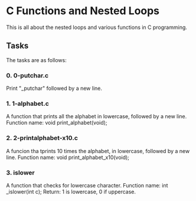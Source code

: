 # C Functions and Nested Loops
This is all about the nested loops and various functions in C programming.

## Tasks
The tasks are as follows:
### 0. 0-putchar.c
Print "_putchar" followed by a new line.
### 1. 1-alphabet.c
A function that prints all the alphabet in lowercase, followed by a new line.
Function name: void print_alphabet(void);
### 2. 2-printalphabet-x10.c
A funcion tha tprints 10 times the alphabet, in lowercase, followed by a new line.
Function name: void print_alphabet_x10(void);
### 3. islower
A function that checks for lowercase character.
Function name: int _islower(int c);
Return: 1 is lowercase, 0 if uppercase.